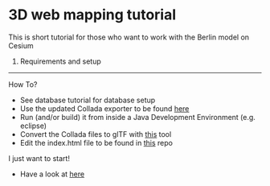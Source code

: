 3D web mapping tutorial
=====

This is short tutorial for those who want to work with the Berlin model on Cesium

1. Requirements and setup
----------

How To?
* See database tutorial for database setup
* Use the updated Collada exporter to be found [here](https://github.com/virtualcitySYSTEMS/importer-exporter)
* Run (and/or build) it from inside a Java Development Environment (e.g. eclipse)
* Convert the Collada files to glTF with [this](https://github.com/virtualcitySYSTEMS/colladaToBglTFConverter) tool  
* Edit the index.html file to be found in [this](https://github.com/virtualcitySYSTEMS/cesium3DObjectStreaming) repo

I just want to start!
* Have a look at [here](http://hosting.virtualcitysystems.de/demos/Berlin/cesium/)
